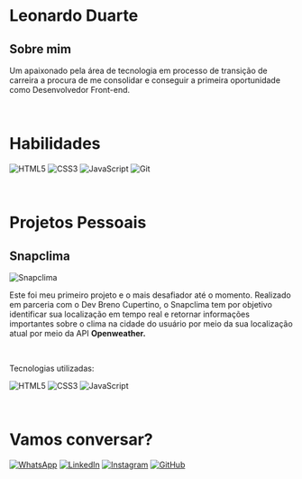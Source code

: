 # Leonardo Duarte

## Sobre mim
Um apaixonado pela área de tecnologia em processo de transição de carreira a procura de me consolidar e conseguir a primeira oportunidade como Desenvolvedor Front-end.

<br>

# Habilidades
![HTML5](https://img.shields.io/badge/HTML5-000?style=for-the-badge&logo=html5)
![CSS3](https://img.shields.io/badge/CSS3-000?style=for-the-badge&logo=css3&logoColor=264CE4)
![JavaScript](https://img.shields.io/badge/JavaScript-000?style=for-the-badge&logo=javascript)
![Git](https://camo.githubusercontent.com/31f230d72119f6d4d286630447a917cf07e3a1df4c98ea15dc750aae2f7a90fc/68747470733a2f2f696d672e736869656c64732e696f2f62616467652f4769742d3030303f7374796c653d666f722d7468652d6261646765266c6f676f3d676974266c6f676f436f6c6f723d453934443546)

<br>

# Projetos Pessoais
## Snapclima 

![Snapclima](https://a.imagem.app/oJ2oQX.png)

 Este foi meu primeiro projeto e o mais desafiador até o momento. Realizado em parceria com o Dev Breno Cupertino, o Snapclima tem por objetivo identificar sua localização em tempo real e retornar informações importantes sobre o clima na cidade do usuário por meio da sua localização atual por meio da API **Openweather.**

 <br>
 
 Tecnologias utilizadas: 

![HTML5](https://img.shields.io/badge/HTML5-000?style=for-the-badge&logo=html5)
![CSS3](https://img.shields.io/badge/CSS3-000?style=for-the-badge&logo=css3&logoColor=264CE4)
![JavaScript](https://img.shields.io/badge/JavaScript-000?style=for-the-badge&logo=javascript)

<br>

# Vamos conversar?
[![WhatsApp](https://img.shields.io/badge/WhatsApp-25D366?style=for-the-badge&logo=whatsapp&logoColor=white)](https://wa.me/+5516988131114)
[![LinkedIn](https://img.shields.io/badge/LinkedIn-000?style=for-the-badge&logo=linkedin&logoColor=0E76A8)](https://www.linkedin.com/in/leonardo-duarte-418b9b107/)
[![Instagram](https://img.shields.io/badge/Instagram-000?style=for-the-badge&logo=instagram)](https://www.instagram.com/leonardoduartt/)
[![GitHub](https://img.shields.io/badge/GitHbt-000?style=for-the-badge&logo=github&logoColor=white)](https://github.com/leonardoduartt)
